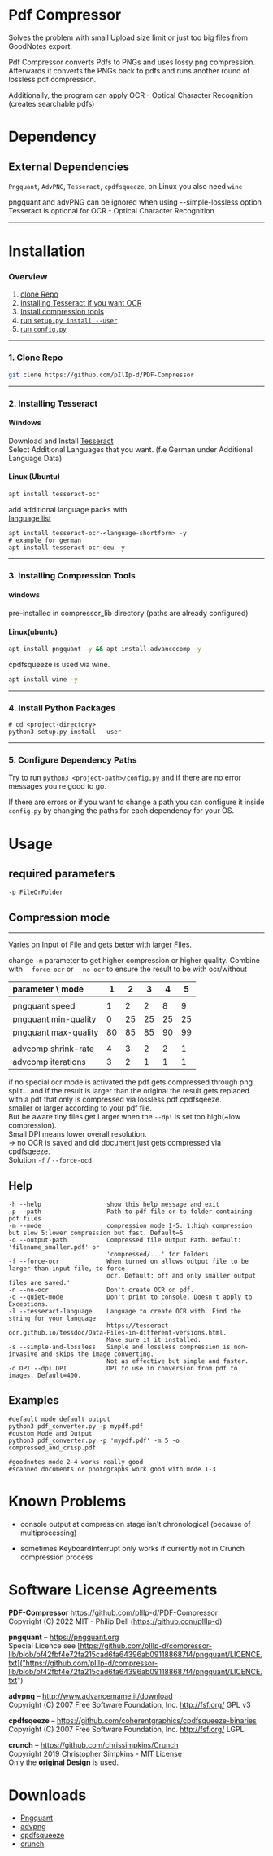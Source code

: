 # Pdf Compressor
Solves the problem with small Upload size limit or just too big files from GoodNotes export.  

Pdf Compressor converts Pdfs to PNGs and uses lossy png compression. Afterwards it converts the PNGs back to pdfs and runs another round of lossless pdf compression.

Additionally, the program can apply OCR - Optical Character Recognition (creates searchable pdfs)

# Dependency

## External Dependencies

`Pngquant`, `AdvPNG`, `Tesseract`, `cpdfsqueeze`, on Linux you also need `wine` 
 
pngquant and advPNG can be ignored when using --simple-lossless option
Tesseract is optional for OCR - Optical Character Recognition

----
# Installation

### Overview
1. [clone Repo](#1-clone-repo)
2. [Installing Tesseract if you want OCR](#2-installing-tesseract)
3. [Install compression tools](#3-installing-compression-tools)
4. [run `setup.py install --user`](#4-install-python-packages)
5. [run `config.py`](#5-configure-dependency-paths)
----
### 1. Clone Repo
```bash
git clone https://github.com/pIlIp-d/PDF-Compressor
```

----
### 2. Installing Tesseract
#### Windows
Download and Install [Tesseract](https://github.com/UB-Mannheim/tesseract/wiki)  
Select Additional Languages that you want. (f.e German under Additional Language Data)  
#### Linux (Ubuntu)
```bash
apt install tesseract-ocr
```
add additional language packs with  
[language list](https://tesseract-ocr.github.io/tessdoc/Data-Files-in-different-versions.html)
```
apt install tesseract-ocr-<language-shortform> -y
# example for german
apt install tesseract-ocr-deu -y
```
---
### 3. Installing Compression Tools
#### windows
pre-installed in compressor_lib directory (paths are already configured)

#### Linux(ubuntu)
```bash
apt install pngquant -y && apt install advancecomp -y
```
cpdfsqueeze is used via wine.
```bash
apt install wine -y
```

----
### 4. Install Python Packages
```
# cd <project-directory>
python3 setup.py install --user
```
---
### 5. Configure Dependency Paths
Try to run `python3 <project-path>/config.py` and if there are no error messages you're good to go.  

If there are errors or if you want to change a path you can configure it inside `config.py` by changing the paths for each dependency for your OS.

# Usage

## required parameters

    -p FileOrFolder

## Compression mode

----
Varies on Input of File and gets better with larger Files.  

change `-m` parameter to get higher compression or higher quality. Combine with `--force-ocr` or `--no-ocr` to ensure the result to be with ocr/without  

| parameter \ mode     | 1   | 2   | 3   | 4   | 5   |
|:---------------------|-----|-----|-----|-----|-----|
|                      |     |     |     |     |     |
| pngquant speed       | 1   | 2   | 2   | 8   | 9   |
| pngquant min-quality | 0   | 25  | 25  | 25  | 25  |
| pngquant max-quality | 80  | 85  | 85  | 90  | 99  |
|                      |     |     |     |     |     |
| advcomp shrink-rate  | 4   | 3   | 2   | 2   | 1   |
| advcomp iterations   | 3   | 2   | 1   | 1   | 1   |

if no special ocr mode is activated the pdf gets compressed through png split... and if the result is larger than the original the result gets replaced with a pdf that only is compressed via lossless pdf cpdfsqeeze.  
smaller or larger according to your pdf file.  
But be aware tiny files get Larger when the `--dpi` is set too high(~low compression).  
Small DPI means lower overall resolution.  
-> no OCR is saved and old document just gets compressed via cpdfsqeeze.  
Solution `-f` / `--force-ocd`


## Help
```
-h --help                  show this help message and exit
-p --path                  Path to pdf file or to folder containing pdf files
-m --mode                  compression mode 1-5. 1:high compression but slow 5:lower compression but fast. Default=5
-o --output-path           Compressed file Output Path. Default: 'filename_smaller.pdf' or
                           'compressed/...' for folders
-f --force-ocr             When turned on allows output file to be larger than input file, to force
                           ocr. Default: off and only smaller output files are saved.'
-n --no-ocr                Don't create OCR on pdf.
-q --quiet-mode            Don't print to console. Doesn't apply to Exceptions.
-l --tesseract-language    Language to create OCR with. Find the string for your language 
                           https://tesseract-ocr.github.io/tessdoc/Data-Files-in-different-versions.html.
                           Make sure it it installed.
-s --simple-and-lossless   Simple and lossless compression is non-invasive and skips the image converting.
                           Not as effective but simple and faster.
-d DPI --dpi DPI           DPI to use in conversion from pdf to images. Default=400.
```

## Examples
```
#default mode default output
python3 pdf_converter.py -p mypdf.pdf
#custom Mode and Output
python3 pdf_converter.py -p 'mypdf.pdf' -m 5 -o compressed_and_crisp.pdf

#goodnotes mode 2-4 works really good
#scanned documents or photographs work good with mode 1-3
```

# Known Problems

* console output at compression stage isn't chronological (because of multiprocessing)

* sometimes KeyboardInterrupt only works if currently not in Crunch compression process

# Software License Agreements
**PDF-Compressor** https://github.com/pIlIp-d/PDF-Compressor <br>
Copyright (C) 2022 MIT - Philip Dell (https://github.com/pIlIp-d)

**pngquant** – https://pngquant.org <br>
Special Licence see [https://github.com/pIlIp-d/compressor-lib/blob/bf42fbf4e72fa215cad6fa64396ab091188687f4/pngquant/LICENCE.txt]("https://github.com/pIlIp-d/compressor-lib/blob/bf42fbf4e72fa215cad6fa64396ab091188687f4/pngquant/LICENCE.txt")

**advpng** – http://www.advancemame.it/download <br>
Copyright (C) 2007 Free Software Foundation, Inc. <http://fsf.org/> GPL v3

**cpdfsqeeze** – https://github.com/coherentgraphics/cpdfsqueeze-binaries <br>
Copyright (C) 2007 Free Software Foundation, Inc. <http://fsf.org/> LGPL

**crunch** – https://github.com/chrissimpkins/Crunch <br>
Copyright 2019 Christopher Simpkins - MIT License  
Only the **original Design** is used.

# Downloads
* [Pngquant](https://pngquant.org)
* [advpng](http://www.advancemame.it/download)
* [cpdfsqueeze](https://github.com/coherentgraphics/cpdfsqueeze-binaries)
* [crunch](https://github.com/pIlIp-d/compressor-lib/blob/f08adc46f6e865b5740671e7c15145b32541c237/crunch.py)


